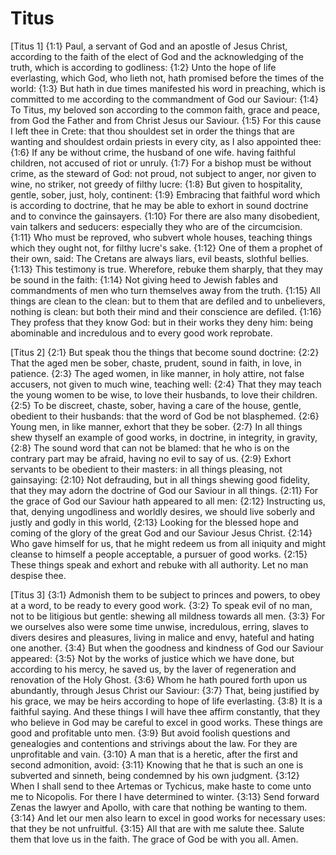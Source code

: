 # Titus

[Titus 1]
{1:1} Paul, a servant of God and an apostle of Jesus Christ, according to the faith of the elect of God and the acknowledging of the truth, which is according to godliness:
{1:2} Unto the hope of life everlasting, which God, who lieth not, hath promised before the times of the world:
{1:3} But hath in due times manifested his word in preaching, which is committed to me according to the commandment of God our Saviour:
{1:4} To Titus, my beloved son according to the common faith, grace and peace, from God the Father and from Christ Jesus our Saviour.
{1:5} For this cause I left thee in Crete: that thou shouldest set in order the things that are wanting and shouldest ordain priests in every city, as I also appointed thee:
{1:6} If any be without crime, the husband of one wife. having faithful children, not accused of riot or unruly.
{1:7} For a bishop must be without crime, as the steward of God: not proud, not subject to anger, nor given to wine, no striker, not greedy of filthy lucre:
{1:8} But given to hospitality, gentle, sober, just, holy, continent:
{1:9} Embracing that faithful word which is according to doctrine, that he may be able to exhort in sound doctrine and to convince the gainsayers.
{1:10} For there are also many disobedient, vain talkers and seducers: especially they who are of the circumcision.
{1:11} Who must be reproved, who subvert whole houses, teaching things which they ought not, for filthy lucre's sake.
{1:12} One of them a prophet of their own, said: The Cretans are always liars, evil beasts, slothful bellies.
{1:13} This testimony is true. Wherefore, rebuke them sharply, that they may be sound in the faith:
{1:14} Not giving heed to Jewish fables and commandments of men who turn themselves away from the truth.
{1:15} All things are clean to the clean: but to them that are defiled and to unbelievers, nothing is clean: but both their mind and their conscience are defiled.
{1:16} They profess that they know God: but in their works they deny him: being abominable and incredulous and to every good work reprobate.

[Titus 2]
{2:1} But speak thou the things that become sound doctrine:
{2:2} That the aged men be sober, chaste, prudent, sound in faith, in love, in patience.
{2:3} The aged women, in like manner, in holy attire, not false accusers, not given to much wine, teaching well:
{2:4} That they may teach the young women to be wise, to love their husbands, to love their children.
{2:5} To be discreet, chaste, sober, having a care of the house, gentle, obedient to their husbands: that the word of God be not blasphemed.
{2:6} Young men, in like manner, exhort that they be sober.
{2:7} In all things shew thyself an example of good works, in doctrine, in integrity, in gravity,
{2:8} The sound word that can not be blamed: that he who is on the contrary part may be afraid, having no evil to say of us.
{2:9} Exhort servants to be obedient to their masters: in all things pleasing, not gainsaying:
{2:10} Not defrauding, but in all things shewing good fidelity, that they may adorn the doctrine of God our Saviour in all things.
{2:11} For the grace of God our Saviour hath appeared to all men:
{2:12} Instructing us, that, denying ungodliness and worldly desires, we should live soberly and justly and godly in this world,
{2:13} Looking for the blessed hope and coming of the glory of the great God and our Saviour Jesus Christ.
{2:14} Who gave himself for us, that he might redeem us from all iniquity and might cleanse to himself a people acceptable, a pursuer of good works.
{2:15} These things speak and exhort and rebuke with all authority. Let no man despise thee.

[Titus 3]
{3:1} Admonish them to be subject to princes and powers, to obey at a word, to be ready to every good work.
{3:2} To speak evil of no man, not to be litigious but gentle: shewing all mildness towards all men.
{3:3} For we ourselves also were some time unwise, incredulous, erring, slaves to divers desires and pleasures, living in malice and envy, hateful and hating one another.
{3:4} But when the goodness and kindness of God our Saviour appeared:
{3:5} Not by the works of justice which we have done, but according to his mercy, he saved us, by the laver of regeneration and renovation of the Holy Ghost.
{3:6} Whom he hath poured forth upon us abundantly, through Jesus Christ our Saviour:
{3:7} That, being justified by his grace, we may be heirs according to hope of life everlasting.
{3:8} It is a faithful saying. And these things I will have thee affirm constantly, that they who believe in God may be careful to excel in good works. These things are good and profitable unto men.
{3:9} But avoid foolish questions and genealogies and contentions and strivings about the law. For they are unprofitable and vain.
{3:10} A man that is a heretic, after the first and second admonition, avoid:
{3:11} Knowing that he that is such an one is subverted and sinneth, being condemned by his own judgment.
{3:12} When I shall send to thee Artemas or Tychicus, make haste to come unto me to Nicopolis. For there I have determined to winter.
{3:13} Send forward Zenas the lawyer and Apollo, with care that nothing be wanting to them.
{3:14} And let our men also learn to excel in good works for necessary uses: that they be not unfruitful.
{3:15} All that are with me salute thee. Salute them that love us in the faith. The grace of God be with you all. Amen.